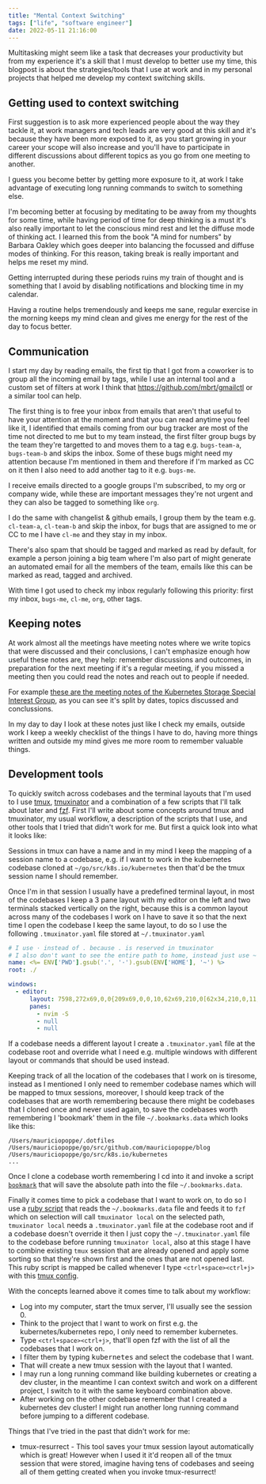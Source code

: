 ```yaml
---
title: "Mental Context Switching"
tags: ["life", "software engineer"]
date: 2022-05-11 21:16:00
---
```


Multitasking might seem like a task that decreases your productivity but from my experience
it's a skill that I must develop to better use my time, this blogpost is about the strategies/tools
that I use at work and in my personal projects that helped me develop my context switching skills.

## Getting used to context switching

First suggestion is to ask more experienced people about the way they tackle it,
at work managers and tech leads are very good at this skill and it's because they have
been more exposed to it, as you start growing in your career your scope will also increase
and you'll have to participate in different discussions about different topics as you go from
one meeting to another.

I guess you become better by getting more exposure to it, at work I take advantage of
executing long running commands to switch to something else.

I'm becoming better at focusing by meditating to be away from my thoughts for some time,
while having period of time for deep thinking is a must it's also really important to let the conscious
mind rest and let the diffuse mode of thinking act. I learned this from the book "A mind for numbers"
by Barbara Oakley which goes deeper into balancing the focussed and diffuse modes of thinking. For
this reason, taking break is really important and helps me reset my mind.

Getting interrupted during these periods ruins my train of thought and is something that I avoid
by disabling notifications and blocking time in my calendar.

Having a routine helps tremendously and keeps me sane, regular exercise in the morning keeps my mind clean
and gives me energy for the rest of the day to focus better.

## Communication

I start my day by reading emails, the first tip that I got
from a coworker is to group all the incoming email by tags, while I use an internal tool
and a custom set of filters at work I think that https://github.com/mbrt/gmailctl or a
similar tool can help.

The first thing is to free your inbox from emails that aren't that useful to have your attention
at the moment and that you can read anytime you feel like it, I identified that emails coming
from our bug tracker are most of the time not directed to me but to my team instead, the first
filter group bugs by the team they're targetted to and moves them to a tag e.g. `bugs-team-a`,
`bugs-team-b` and skips the inbox.
Some of these bugs might need my attention because I'm mentioned in them and therefore if I'm
marked as CC on it then I also need to add another tag to it e.g. `bugs-me`.

I receive emails directed to a google groups I'm subscribed, to my org or company wide,
while these are important messages they're not urgent and they can also be tagged to something like `org`.

I do the same with changelist & github emails, I group them by the team e.g. `cl-team-a`, `cl-team-b` and
skip the inbox, for bugs that are assigned to me or CC to me I have `cl-me` and they stay in my inbox.

There's also spam that should be tagged and marked as read by default, for example a person joining a big
team where I'm also part of might generate an automated email for all the members of the team, emails
like this can be marked as read, tagged and archived.

With time I got used to check my inbox regularly following this priority: first my inbox, `bugs-me`, `cl-me`, `org`,
other tags.

## Keeping notes

At work almost all the meetings have meeting notes where we write topics that were discussed and their conclusions,
I can't emphasize enough how useful these notes are, they help: remember discussions and outcomes, in preparation
for the next meeting if it's a regular meeting, if you missed a meeting then you could read the notes and reach
out to people if needed.

For example [these are the meeting notes of the Kubernetes Storage Special Interest Group](https://docs.google.com/document/d/1-8KEG8AjAgKznS9NFm3qWqkGyCHmvU6HVl0sk5hwoAE/edit), as you can see it's split by
dates, topics discussed and conclussions.

In my day to day I look at these notes just like I check my emails, outside work I keep a weekly checklist
of the things I have to do, having more things written and outside my mind gives me more room to
remember valuable things.

## Development tools

To quickly switch across codebases and the terminal layouts that I'm used to I use
[tmux](https://github.com/tmux/tmux), [tmuxinator](https://github.com/tmuxinator/tmuxinator) and a combination of a
few scripts that I'll talk about later and [fzf](https://github.com/junegunn/fzf). First I'll write about
some concepts around tmux and tmuxinator, my usual workflow, a description of the scripts that I use,
and other tools that I tried that didn't work for me. But first a quick look into what it looks like:

<script id="asciicast-h9bEclMKVl9SONRqMe3yoyryF" src="https://asciinema.org/a/h9bEclMKVl9SONRqMe3yoyryF.js" async></script>

Sessions in tmux can have a name and in my mind I keep the mapping of a session name to a codebase, e.g.
if I want to work in the kubernetes codebase cloned at `~/go/src/k8s.io/kubernetes` then that'd be the tmux
session name I should remember.

Once I'm in that session I usually have a predefined terminal layout, in most of the codebases I keep a 3 pane layout
with my editor on the left and two terminals stacked vertically on the right, because this is a common layout
across many of the codebases I work on I have to save it so that the next time I open the codebase I keep the same
layout, to do so I use the following `.tmuxinator.yaml` file stored at `~/.tmuxinator.yaml`

```yaml
# I use · instead of . because . is reserved in tmuxinator
# I also don't want to see the entire path to home, instead just use ~
name: <%= ENV['PWD'].gsub('.', '·').gsub(ENV['HOME'], '~') %>
root: ./

windows:
  - editor:
      layout: 7598,272x69,0,0{209x69,0,0,10,62x69,210,0[62x34,210,0,11,62x34,210,35,12]}
      panes:
        - nvim -S
        - null
        - null
```

If a codebase needs a different layout I create a `.tmuxinator.yaml` file at the codebase root and override
what I need e.g. multiple windows with different layout or commands that should be used instead.

Keeping track of all the location of the codebases that I work on is tiresome, instead as I mentioned I only need
to remember codebase names which will be mapped to tmux sessions, moreover, I should keep track of the codebases
that are worth remembering because there might be codebases that I cloned once and never used again, to save
the codebases worth remembering I 'bookmark' them in the file `~/.bookmarks.data` which looks like this:

```plain
/Users/mauriciopoppe/.dotfiles
/Users/mauriciopoppe/go/src/github.com/mauriciopoppe/blog
/Users/mauriciopoppe/go/src/k8s.io/kubernetes
...
```

Once I clone a codebase worth remembering I cd into it and invoke a script [`bookmark`](https://github.com/mauriciopoppe/dotfiles/blob/main/zsh/bin/bookmark)
that will save the absolute path into the file `~/.bookmarks.data`.

Finally it comes time to pick a codebase that I want to work on, to do so I use a
[ruby script](https://github.com/mauriciopoppe/dotfiles/blob/main/zsh/bin/tmux-switch-client) that reads
the `~/.bookmarks.data` file and feeds it to `fzf` which on selection will call `tmuxinator local` on the
selected path, `tmuxinator local` needs a `.tmuxinator.yaml` file at the codebase root and if a codebase
doesn't override it then I just copy the `~/.tmuxinator.yaml` file to the codebase before running `tmuxinator local`,
also at this stage I have to combine existing `tmux` session that are already opened and apply some sorting
so that they're shown first and the ones that are not opened last. This ruby script is mapped be called whenever
I type `<ctrl+space><ctrl+j>` with this [tmux config](https://github.com/mauriciopoppe/dotfiles/blob/22fdba7e6f179077dce2f780d598a1a6c4c12a3a/tmux/.tmux.conf#L72).

With the concepts learned above it comes time to talk about my workflow:

- Log into my computer, start the tmux server, I'll usually see the session 0.
- Think to the project that I want to work on first e.g. the kubernetes/kubernetes repo, I only need to remember kubernetes.
- Type `<ctrl+space><ctrl+j>`, that'll open fzf with the list of all the codebases that I work on.
- I filter them by typing <kbd>kubernetes</kbd> and select the codebase that I want.
- That will create a new tmux session with the layout that I wanted.
- I may run a long running command like building kubernetes or creating a dev cluster, in the meantime
  I can context switch and work on a different project, I switch to it with the same keyboard combination above.
- After working on the other codebase remember that I created a kubernetes dev cluster! I might run another long
  running command before jumping to a different codebase.

Things that I've tried in the past that didn't work for me:

- tmux-resurrect - This tool saves your tmux session layout automatically which is great! However when I used
  it it'd reopen all of the tmux session that were stored, imagine having tens of codebases and seeing all of
  them getting created when you invoke tmux-resurrect!


